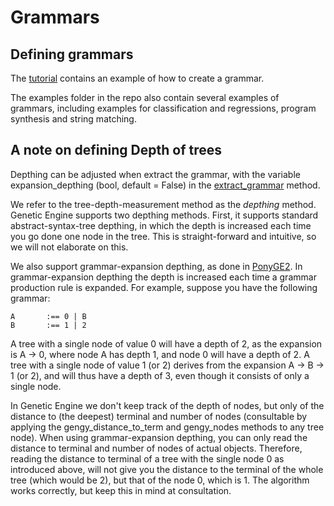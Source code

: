 # Grammars


## Defining grammars

The [tutorial](tutorial.md) contains an example of how to create a grammar.

The examples folder in the repo also contain several examples of grammars, including examples for classification and regressions, program synthesis and string matching.

## A note on defining Depth of trees

Depthing can be adjusted when extract the grammar, with the variable expansion_depthing (bool, default = False) in the [extract_grammar](../geneticengine/core/grammar.py) method.

We refer to the tree-depth-measurement method as the _depthing_ method. Genetic Engine supports two depthing methods. First, it supports standard abstract-syntax-tree depthing, in which the depth is increased each time you go done one node in the tree. This is straight-forward and intuitive, so we will not elaborate on this.

We also support grammar-expansion depthing, as done in [PonyGE2](https://github.com/PonyGE/PonyGE2). In grammar-expansion depthing the depth is increased each time a grammar production rule is expanded. For example, suppose you have the following grammar:

```
A       :== 0 | B
B       :== 1 | 2
```

A tree with a single node of value 0 will have a depth of 2, as the expansion is A -> 0, where node A has depth 1, and node 0 will have a depth of 2. A tree with a single node of value 1 (or 2) derives from the expansion A -> B -> 1 (or 2), and will thus have a depth of 3, even though it consists of only a single node.

In Genetic Engine we don't keep track of the depth of nodes, but only of the distance to (the deepest) terminal and number of nodes (consultable by applying the gengy_distance_to_term and gengy_nodes methods to any tree node). When using grammar-expansion depthing, you can only read the distance to terminal and number of nodes of actual objects. Therefore, reading the distance to terminal of a tree with the single node 0 as introduced above, will not give you the distance to the terminal of the whole tree (which would be 2), but that of the node 0, which is 1. The algorithm works correctly, but keep this in mind at consultation.
